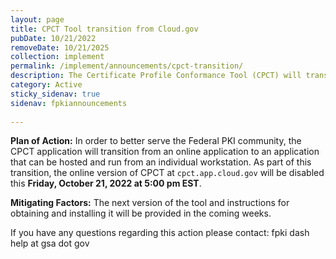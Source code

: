 ```yaml
---
layout: page
title: CPCT Tool transition from Cloud.gov
pubDate: 10/21/2022
removeDate: 10/21/2025
collection: implement
permalink: /implement/announcements/cpct-transition/
description: The Certificate Profile Conformance Tool (CPCT) will transition from Cloud.gov.
category: Active
sticky_sidenav: true
sidenav: fpkiannouncements
      
---
```


**Plan of Action:**
In order to better serve the Federal PKI community, the CPCT application will transition from an online application to an application that can be hosted and run from an individual workstation. As part of this transition, the online version of CPCT at `cpct.app.cloud.gov` will be disabled this **Friday, October 21, 2022 at 5:00 pm EST**.

**Mitigating Factors:**
The next version of the tool and instructions for obtaining and installing it will be provided in the coming weeks.

If you have any questions regarding this action please contact:
fpki dash help at gsa dot gov